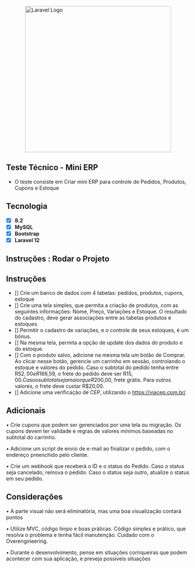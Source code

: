 
<div style="display:flex; justify-content:center;">
    <a href="https://laravel.com" target="_blank"><img src="https://raw.githubusercontent.com/laravel/art/master/logo-lockup/5%20SVG/2%20CMYK/1%20Full%20Color/laravel-logolockup-cmyk-red.svg" width="400" alt="Laravel Logo"></a>
</div>

## Teste Técnico - Mini ERP

- O teste consiste em Criar mini ERP para controle de Pedidos, Produtos, Cupons e Estoque

## Tecnologia

- [x] **8.2**
- [x] **MySQL**
- [x] **Bootstrap**
- [x] **Laravel 12**

## Instruções : Rodar o Projeto



## Instruções

- []⁠ Crie um banco de dados com 4 tabelas: pedidos, produtos, cupons, estoque
- []⁠ ⁠Crie uma tela simples, que permita a criação de produtos, com as seguintes informações: Nome, Preço, Variações e Estoque. O resultado do cadastro, deve gerar associações entre as tabelas produtos e estoques.
- [] Permitir o cadastro de variações, e o controle de seus estoques, é um bônus.
- [] ⁠Na mesma tela, permita a opção de update dos dados do produto e do estoque.
- [] ⁠Com o produto salvo, adicione na mesma tela um botão de Comprar. Ao clicar nesse botão, gerencie um carrinho em sessão, controlando o estoque e valores do pedido. Caso o subtotal do pedido tenha entre R$52,00 e R$166,59, o frete do pedido deve ser R$15,00. Caso o subtotal seja maior que R$200,00, frete grátis. Para outros valores, o frete deve custar R$20,00.
- [] ⁠Adicione uma verificação de CEP, utilizando o https://viacep.com.br/

## Adicionais

•⁠  ⁠Crie cupons que podem ser gerenciados por uma tela ou migração. Os cupons devem ter validade e regras de valores mínimos baseadas no subtotal do carrinho.

•⁠  ⁠Adicione um script de envio de e-mail ao finalizar o pedido, com o endereço preenchido pelo cliente.

•⁠  ⁠Crie um webhook que receberá o ID e o status do Pedido. Caso o status seja cancelado, remova o pedido. Caso o status seja outro, atualize o status em seu pedido.

## Considerações
•⁠  ⁠A parte visual não será eliminatória, mas uma boa visualização contará pontos

•⁠  ⁠Utilize MVC, código limpo e boas práticas. Código simples e prático, que resolva o problema e tenha fácil manutenção. Cuidado com o Overengineering.

•⁠  ⁠Durante o desenvolvimento, pense em situações corriqueiras que podem acontecer com sua aplicação, e preveja possíveis situações